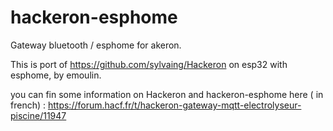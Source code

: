 # hackeron-esphome
Gateway bluetooth / esphome for akeron.

This is port of https://github.com/sylvaing/Hackeron on esp32 with esphome, by emoulin.

you can fin some information on Hackeron and hackeron-esphome here ( in french) : https://forum.hacf.fr/t/hackeron-gateway-mqtt-electrolyseur-piscine/11947

